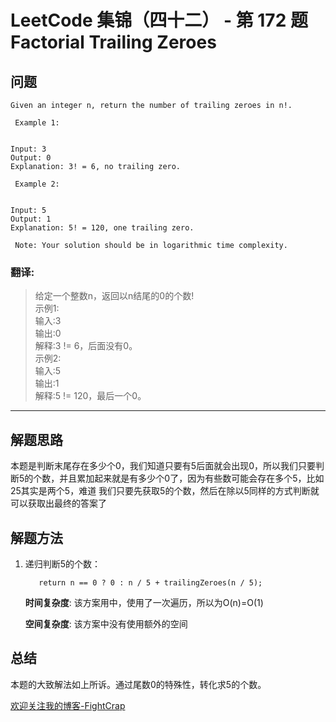 # LeetCode 集锦（四十二） - 第 172 题 Factorial Trailing Zeroes

## 问题

```
Given an integer n, return the number of trailing zeroes in n!. 

 Example 1: 


Input: 3
Output: 0
Explanation: 3! = 6, no trailing zero. 

 Example 2: 


Input: 5
Output: 1
Explanation: 5! = 120, one trailing zero. 

 Note: Your solution should be in logarithmic time complexity. 

```

### 翻译:
>给定一个整数n，返回以n结尾的0的个数!  
>示例1:  
>输入:3  
>输出:0  
>解释:3 != 6，后面没有0。  
>示例2:  
>输入:5  
>输出:1  
>解释:5 != 120，最后一个0。  

---

## 解题思路

本题是判断末尾存在多少个0，我们知道只要有5后面就会出现0，所以我们只要判断5的个数，并且累加起来就是有多少个0了，因为有些数可能会存在多个5，比如25其实是两个5，难道
我们只要先获取5的个数，然后在除以5同样的方式判断就可以获取出最终的答案了

## 解题方法

1. 递归判断5的个数：

   ```
      return n == 0 ? 0 : n / 5 + trailingZeroes(n / 5);
   ```

   **时间复杂度**:
   该方案用中，使用了一次遍历，所以为O(n)=O(1)

   **空间复杂度**:
   该方案中没有使用额外的空间


## 总结

本题的大致解法如上所诉。通过尾数0的特殊性，转化求5的个数。

[欢迎关注我的博客-FightCrap](https://fightcrap.github.io/)

